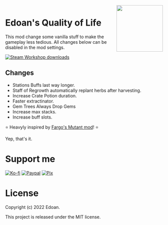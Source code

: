 ﻿<img align="right" width="148px" src="https://github.com/Zennos/EdoansQualityOfLife/blob/master/icon.png?raw=true">
 
 # Edoan's Quality of Life
This mod change some vanilla stuff to make the gameplay less tedious. All changes below can be disabled in the mod settings.

<a href="https://steamcommunity.com/sharedfiles/filedetails/?id=2801906465" alt="Steam Workshop">
  <img src="https://img.shields.io/endpoint.svg?url=https%3A%2F%2Fshieldsio-steam-workshop.jross.me%2F2801906465&style=for-the-badge" alt="Steam Workshop downloads">
</a>

## Changes
- Stations Buffs last way longer.
- Staff of Regrowth automatically replant herbs after harvesting.
- Increase Crate Potion duration.
- Faster extractinator.
- Gem Trees Always Drop Gems
- Increase max stacks.
- Increase buff slots.

⭐ Heavyly inspired by [Fargo's Mutant mod](https://steamcommunity.com/sharedfiles/filedetails/?id=2570931073)! ⭐

Yep, that's it.

# Support me
[![Ko-fi](https://i.imgur.com/4R7kMKs.png)](https://ko-fi.com/edoan)
[![Paypal](https://i.imgur.com/lk4PK9N.png)](https://www.paypal.com/donate/?hosted_button_id=AP5M7UXBWR47C)
[![Pix](https://i.imgur.com/boVAYXr.png)](https://nubank.com.br/pagar/xldsq/rfgW3dODQh)

# License
Copyright (c) 2022 Edoan.

This project is released under the MIT license.
